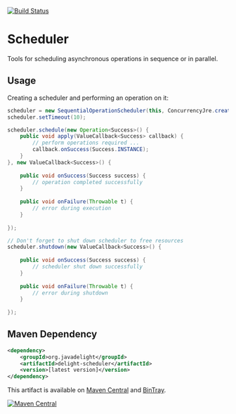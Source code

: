 [![Build Status](https://travis-ci.org/javadelight/scheduler.svg?branch=master)](https://travis-ci.org/javadelight/scheduler)

# Scheduler

Tools for scheduling asynchronous operations in sequence or in parallel.

## Usage

Creating a scheduler and performing an operation on it:

```java
scheduler = new SequentialOperationScheduler(this, ConcurrencyJre.create());
scheduler.setTimeout(10);

scheduler.schedule(new Operation<Success>() {
	public void apply(ValueCallback<Success> callback) {
		// perform operations required ...
		callback.onSuccess(Success.INSTANCE);
	}
}, new ValueCallback<Success>() {
	
	public void onSuccess(Success success) {
		// operation completed successfully
	}
	
	public void onFailure(Throwable t) {
		// error during execution
	}
	
});

// Don't forget to shut down scheduler to free resources
scheduler.shutdown(new ValueCallback<Success>() {
	
	public void onSuccess(Success success) {
		// scheduler shut down successfully
	}
	
	public void onFailure(Throwable t) {
		// error during shutdown
	}
	
});

```

## Maven Dependency

```xml
<dependency>
    <groupId>org.javadelight</groupId>
	<artifactId>delight-scheduler</artifactId>
	<version>[latest version]</version>
</dependency>
```

This artifact is available on [Maven Central](https://search.maven.org/#search%7Cga%7C1%7Cdelight-scheduler) and 
[BinTray](https://bintray.com/javadelight/javadelight/delight-scheduler).

[![Maven Central](https://img.shields.io/maven-central/v/org.javadelight/delight-scheduler.svg)](https://search.maven.org/#search%7Cga%7C1%7Cdelight-scheduler)
